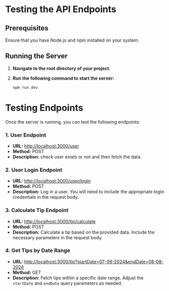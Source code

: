 # Testing the API Endpoints

## Prerequisites

Ensure that you have Node.js and npm installed on your system.

## Running the Server

1. **Navigate to the root directory of your project.**

2. **Run the following command to start the server:**

   ```bash
   npm run dev

# Testing Endpoints

Once the server is running, you can test the following endpoints:

### 1. User Endpoint

* **URL:** [http://localhost:3000/user](http://localhost:3000/user)
* **Method:** POST
* **Description:** check user exists or not and then fetch the data.

### 2. User Login Endpoint

* **URL:** [http://localhost:3000/user/login](http://localhost:3000/user/login)
* **Method:** POST
* **Description:** Log in a user. You will need to include the appropriate login credentials in the request body.

### 3. Calculate Tip Endpoint

* **URL:** [http://localhost:3000/tip/calculate](http://localhost:3000/tip/calculate)
* **Method:** POST
* **Description:** Calculate a tip based on the provided data. Include the necessary parameters in the request body.

### 4. Get Tips by Date Range

* **URL:** [http://localhost:3000/tip?startDate=07-08-2024&endDate=08-08-2024](http://localhost:3000/tip?startDate=07-08-2024&endDate=08-08-2024)
* **Method:** GET
* **Description:** Fetch tips within a specific date range. Adjust the `startDate` and `endDate` query parameters as needed.
